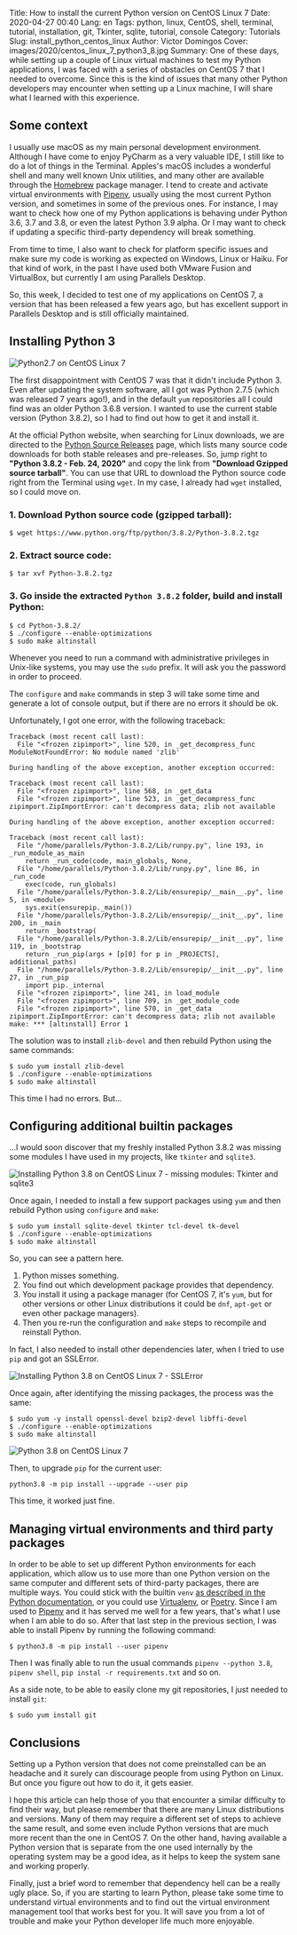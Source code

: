 Title: How to install the current Python version on CentOS Linux 7
Date: 2020-04-27 00:40
Lang: en
Tags: python, linux, CentOS, shell, terminal, tutorial, installation, git, Tkinter, sqlite, tutorial, console
Category: Tutorials
Slug: install_python_centos_linux
Author: Victor Domingos
Cover: images/2020/centos_linux_7_python3_8.jpg
Summary: One of these days, while setting up a couple of Linux virtual machines to test my Python applications, I was faced with a series of obstacles on CentOS 7 that I needed to overcome. Since this is the kind of issues that many other Python developers may encounter when setting up a Linux machine, I will share what I learned with this experience. 

## Some context

I usually use macOS as my main personal development environment. Although I have come to enjoy PyCharm as a very valuable IDE, I still like to do a lot of things in the Terminal. Apples's macOS includes a wonderful shell and many well known Unix utilities, and many other are available through the [Homebrew](https://brew.sh) package manager. I tend  to create and activate virtual environments with [Pipenv](https://pipenv.pypa.io/en/latest/), usually using the most current Python version, and sometimes in some of the previous ones. For instance, I may want to check how one of my Python applications is behaving under Python 3.6, 3.7 and 3.8, or even the latest Python 3.9 alpha. Or I may want to check if updating a specific third-party dependency will break something. 

From time to time, I also want to check for platform specific issues and make sure my code is working as expected on Windows, Linux or Haiku. For that kind of work, in the past I have used both VMware Fusion and VirtualBox, but currently I am using Parallels Desktop.

So, this week, I decided to test one of my applications on CentOS 7, a version that has been released a few years ago, but has excellent support in Parallels Desktop and is still officially maintained.

## Installing Python 3

![Python2.7 on CentOS Linux 7]({static}/images/2020/centos7_python27.jpg)

The first disappointment with CentOS 7 was that it didn't include Python 3. Even after updating the system software, all I got was Python 2.7.5 (which was released 7 years ago!), and in the default `yum` repositories all I could find was an older Python 3.6.8 version. I wanted to use the current stable version (Python 3.8.2), so I had to find out how to get it and install it. 

At the official Python website, when searching for Linux downloads, we are directed to the [Python Source Releases](https://www.python.org/downloads/source/) page, which lists many source code downloads for both stable releases and pre-releases. So, jump right to **"Python 3.8.2 - Feb. 24, 2020"** and copy the link from **"Download Gzipped source tarball"**. You can use that URL to download the Python source code right from the Terminal using `wget`. In my case, I already had `wget` installed, so I could move on.

### 1. Download Python source code (gzipped tarball):
```console
$ wget https://www.python.org/ftp/python/3.8.2/Python-3.8.2.tgz
```

### 2. Extract source code:
```
$ tar xvf Python-3.8.2.tgz
```

### 3. Go inside the extracted `Python 3.8.2` folder, build and install Python:
```
$ cd Python-3.8.2/
$ ./configure --enable-optimizations
$ sudo make altinstall
```

Whenever you need to run a command with administrative privileges in Unix-like systems, you may use the `sudo` prefix. It will ask you the password in order to proceed.

The `configure` and `make` commands in step 3 will take some time and generate a lot of console output, but if there are no errors it should be ok.

Unfortunately, I got one error, with the following traceback:

```pytb
Traceback (most recent call last):
  File "<frozen zipimport>", line 520, in _get_decompress_func
ModuleNotFoundError: No module named 'zlib'

During handling of the above exception, another exception occurred:

Traceback (most recent call last):
  File "<frozen zipimport>", line 568, in _get_data
  File "<frozen zipimport>", line 523, in _get_decompress_func
zipimport.ZipImportError: can't decompress data; zlib not available

During handling of the above exception, another exception occurred:

Traceback (most recent call last):
  File "/home/parallels/Python-3.8.2/Lib/runpy.py", line 193, in _run_module_as_main
    return _run_code(code, main_globals, None,
  File "/home/parallels/Python-3.8.2/Lib/runpy.py", line 86, in _run_code
    exec(code, run_globals)
  File "/home/parallels/Python-3.8.2/Lib/ensurepip/__main__.py", line 5, in <module>
    sys.exit(ensurepip._main())
  File "/home/parallels/Python-3.8.2/Lib/ensurepip/__init__.py", line 200, in _main
    return _bootstrap(
  File "/home/parallels/Python-3.8.2/Lib/ensurepip/__init__.py", line 119, in _bootstrap
    return _run_pip(args + [p[0] for p in _PROJECTS], additional_paths)
  File "/home/parallels/Python-3.8.2/Lib/ensurepip/__init__.py", line 27, in _run_pip
    import pip._internal
  File "<frozen zipimport>", line 241, in load_module
  File "<frozen zipimport>", line 709, in _get_module_code
  File "<frozen zipimport>", line 570, in _get_data
zipimport.ZipImportError: can't decompress data; zlib not available
make: *** [altinstall] Error 1
```

The solution was to install `zlib-devel` and then rebuild Python using the same commands:

```console
$ sudo yum install zlib-devel
$ ./configure --enable-optimizations
$ sudo make altinstall
```

This time I had no errors. But…

## Configuring additional builtin packages

…I would soon discover that my freshly installed Python 3.8.2 was missing some modules I have used in my projects, like `tkinter` and `sqlite3`. 

![Installing Python 3.8 on CentOS Linux 7 - missing modules: Tkinter and sqlite3]({static}/images/2020/centos7_python3_tk_sqlite_error.jpg)

Once again, I needed to install a few support packages using `yum` and then rebuild Python using `configure` and `make`:

```console
$ sudo yum install sqlite-devel tkinter tcl-devel tk-devel
$ ./configure --enable-optimizations
$ sudo make altinstall
```

So, you can see a pattern here. 

1. Python misses something.
2. You find out which development package provides that dependency.
3. You install it using a package manager (for CentOS 7, it's `yum`, but for other versions or other Linux distributions it could be `dnf`, `apt-get` or even other package managers).
4. Then you re-run the configuration and `make` steps to recompile and reinstall Python. 

In fact, I also needed to install other dependencies later, when I tried to use `pip` and got an SSLError. 

![Installing Python 3.8 on CentOS Linux 7 - SSLError]({static}/images/2020/centos7_python3_sslerror.jpg)

Once again, after identifying the missing packages, the process was the same:

```console
$ sudo yum -y install openssl-devel bzip2-devel libffi-devel
$ ./configure --enable-optimizations
$ sudo make altinstall
```

![Python 3.8 on CentOS Linux 7]({static}/images/2020/centos7_python38_success.jpg)

Then, to upgrade `pip` for the current user:
```console
python3.8 -m pip install --upgrade --user pip
```

This time, it worked just fine.


## Managing virtual environments and third party packages

In order to be able to set up different Python environments for each application, which allow us to use more than one Python version on the same computer and different sets of third-party packages, there are multiple ways. You could stick with the builtin `venv` [as described in the Python documentation](https://docs.python.org/3/tutorial/venv.html), or you could use [Virtualenv](https://virtualenv.pypa.io/en/latest/#), or [Poetry](https://python-poetry.org). Since I am used to [Pipenv](https://pipenv.pypa.io/en/latest/) and it has served me well for a few years, that's what I use when I am able to do so. After that last step in the previous section, I was able to install Pipenv by running the following command:

```console
$ python3.8 -m pip install --user pipenv
```

Then I was finally able to run the usual commands `pipenv --python 3.8`, `pipenv shell`, `pip instal -r requirements.txt` and so on.

As a side note, to be able to easily clone my git repositories, I just needed to install `git`:

```console
$ sudo yum install git
```

## Conclusions

Setting up a Python version that does not come preinstalled can be an headache and it surely can discourage people from using Python on Linux. But once you figure out how to do it, it gets easier. 

I hope this article can help those of you that encounter a similar difficulty to find their way, but please remember that there are many Linux distributions and versions. Many of them may require a different set of steps to achieve the same result, and some even include Python versions that are much more recent than the one in CentOS 7. On the other hand, having available a Python version that is separate from the one used internally by the operating system may be a good idea, as it helps to keep the system sane and working properly. 

Finally, just a brief word to remember that dependency hell can be a really ugly place. So, if you are starting to learn Python, please take some time to understand virtual environments and to find out the virtual environment management tool that works best for you. It will save you from a lot of trouble and make your Python developer life much more enjoyable.
